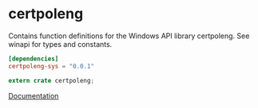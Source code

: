 # certpoleng #
Contains function definitions for the Windows API library certpoleng. See winapi for types and constants.

```toml
[dependencies]
certpoleng-sys = "0.0.1"
```

```rust
extern crate certpoleng;
```

[Documentation](https://retep998.github.io/doc/winapi/certpoleng/)
